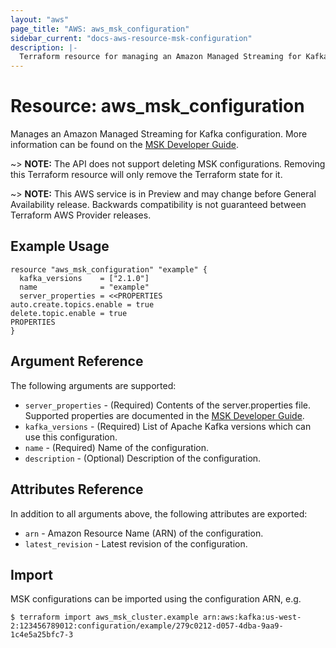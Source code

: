 ```yaml
---
layout: "aws"
page_title: "AWS: aws_msk_configuration"
sidebar_current: "docs-aws-resource-msk-configuration"
description: |-
  Terraform resource for managing an Amazon Managed Streaming for Kafka configuration
---
```


# Resource: aws_msk_configuration

Manages an Amazon Managed Streaming for Kafka configuration. More information can be found on the [MSK Developer Guide](https://docs.aws.amazon.com/msk/latest/developerguide/msk-configuration.html).

~> **NOTE:** The API does not support deleting MSK configurations. Removing this Terraform resource will only remove the Terraform state for it.

~> **NOTE:** This AWS service is in Preview and may change before General Availability release. Backwards compatibility is not guaranteed between Terraform AWS Provider releases.

## Example Usage

```hcl
resource "aws_msk_configuration" "example" {
  kafka_versions    = ["2.1.0"]
  name              = "example"
  server_properties = <<PROPERTIES
auto.create.topics.enable = true
delete.topic.enable = true
PROPERTIES
}
```

## Argument Reference

The following arguments are supported:

* `server_properties` - (Required) Contents of the server.properties file. Supported properties are documented in the [MSK Developer Guide](https://docs.aws.amazon.com/msk/latest/developerguide/msk-configuration-properties.html).
* `kafka_versions` - (Required) List of Apache Kafka versions which can use this configuration.
* `name` - (Required) Name of the configuration.
* `description` - (Optional) Description of the configuration.

## Attributes Reference

In addition to all arguments above, the following attributes are exported:

* `arn` - Amazon Resource Name (ARN) of the configuration.
* `latest_revision` - Latest revision of the configuration.

## Import

MSK configurations can be imported using the configuration ARN, e.g.

```
$ terraform import aws_msk_cluster.example arn:aws:kafka:us-west-2:123456789012:configuration/example/279c0212-d057-4dba-9aa9-1c4e5a25bfc7-3
```
